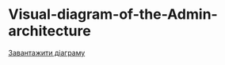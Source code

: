 # Visual-diagram-of-the-Admin-architecture
[Завантажити діаграму](https://github.com/aaoovava/Visual-diagram-of-the-Admin-architecture/blob/main/diagram-of-the-Admin-architecture.drawio)
